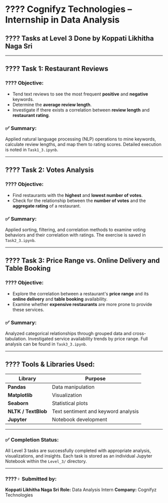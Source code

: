 # ???? Cognifyz Technologies – Internship in Data Analysis
## ???? Tasks at Level 3 Done by Koppati Likhitha Naga Sri

---

## ???? Task 1: Restaurant Reviews

### ???? Objective:
- Tend text reviews to see the most frequent **positive** and **negative** keywords.
- Determine the **average review length**.
- Investigate if there exists a correlation between **review length** and **restaurant rating**.

### ✅ Summary:
Applied natural language processing (NLP) operations to mine keywords, calculate review lengths, and map them to rating scores. Detailed execution is noted in `Task1_3.ipynb`.

---

## ???? Task 2: Votes Analysis

### ???? Objective:
- Find restaurants with the **highest** and **lowest number of votes**.
- Check for the relationship between the **number of votes** and the **aggregate rating** of a restaurant.

### ✅ Summary:
Applied sorting, filtering, and correlation methods to examine voting behaviors and their correlation with ratings. The exercise is saved in `Task2_3.ipynb`.

---

## ???? Task 3: Price Range vs. Online Delivery and Table Booking

### ???? Objective:
- Explore the correlation between a restaurant's **price range** and its **online delivery** and **table booking** availability.
- Examine whether **expensive restaurants** are more prone to provide these services.

### ✅ Summary:
Analyzed categorical relationships through grouped data and cross-tabulation. Investigated service availability trends by price range. Full analysis can be found in `Task3_3.ipynb`.

---

## ???? Tools & Libraries Used:

| Library         | Purpose                             |
|-----------------|-------------------------------------|
| **Pandas**      | Data manipulation                   |
| **Matplotlib**  | Visualization                       |
| **Seaborn**     | Statistical plots                   |
| **NLTK / TextBlob** | Text sentiment and keyword analysis |
| **Jupyter**     | Notebook development                |

---

### ✅ Completion Status:
All Level 3 tasks are successfully completed with appropriate analysis, visualizations, and insights. Each task is stored as an individual Jupyter Notebook within the `Level_3/` directory.

---

### ????‍♀️ Submitted by:
**Koppati Likhitha Naga Sri**
**Role:** Data Analysis Intern
**Company:** Cognifyz Technologies
